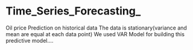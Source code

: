 # Time_Series_Forecasting_
Oil price Prediction on historical data
The data is stationary(variance and mean are equal at each data point)
We used VAR Model for building this predictive model....
